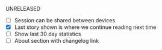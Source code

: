 UNRELEASED

- [ ] Session can be shared between devices
- [x] Last story shown is where we continue reading next time
- [ ] Show last 30 day statistics
- [ ] About section with changelog link
